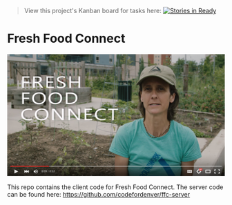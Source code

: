 > View this project's Kanban board for tasks here: [![Stories in Ready](https://badge.waffle.io/codefordenver/fresh-food-connect.png?label=ready&title=Ready)](https://waffle.io/codefordenver/fresh-food-connect)

# Fresh Food Connect

[![Fresh Food Connect](youtube-capture.png)](https://www.youtube.com/watch?v=T2XTSZGAv5s "Fresh Food Connect")

This repo contains the client code for Fresh Food Connect. The server code can be found here: https://github.com/codefordenver/ffc-server
